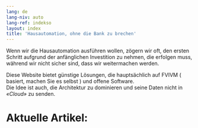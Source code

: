 ```yaml
---
lang: de
lang-niv: auto
lang-ref: indekso
layout: index
title: 'Hausautomation, ohne die Bank zu brechen'
---
```

Wenn wir die Hausautomation ausführen wollen, zögern wir oft, den ersten Schritt aufgrund der anfänglichen Investition zu nehmen, die erfolgen muss, während wir nicht sicher sind, dass wir weitermachen werden. 

Diese Website bietet günstige Lösungen, die hauptsächlich auf FVIVM   (  basiert, machen Sie es selbst  )   und offene Software.  
 Die Idee ist auch, die Architektur zu dominieren und seine Daten nicht in   _«Cloud»_ zu senden.  


# Aktuelle Artikel:

